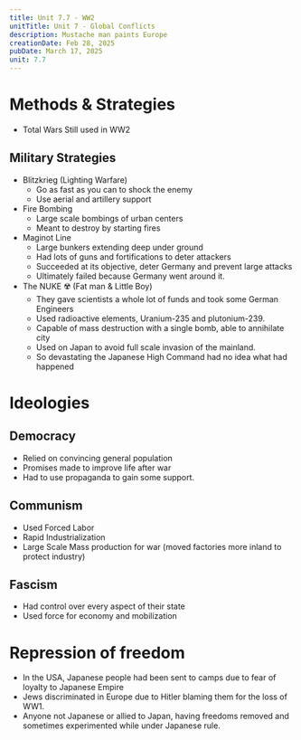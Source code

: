 ```yaml
---
title: Unit 7.7 - WW2
unitTitle: Unit 7 - Global Conflicts
description: Mustache man paints Europe
creationDate: Feb 28, 2025
pubDate: March 17, 2025
unit: 7.7
---
```

# Methods & Strategies
- Total Wars Still used in WW2
## Military Strategies
- Blitzkrieg (Lighting Warfare)
	- Go as fast as you can to shock the enemy
	- Use aerial and artillery support
- Fire Bombing
	- Large scale bombings of urban centers
	- Meant to destroy by starting fires
- Maginot Line
	- Large bunkers extending deep under ground
	- Had lots of guns and fortifications to deter attackers
	- Succeeded at its objective, deter Germany and prevent large attacks
	- Ultimately failed because Germany went around it.
- The NUKE ☢️ (Fat man & Little Boy)
	- They gave scientists a whole lot of funds and took some German Engineers
	- Used radioactive elements, Uranium-235 and plutonium-239.
	- Capable of mass destruction with a single bomb, able to annihilate city
	- Used on Japan to avoid full scale invasion of the mainland.
	- So devastating the Japanese High Command had no idea what had happened
# Ideologies

## Democracy
- Relied on convincing general population
- Promises made to improve life after war
- Had to use propaganda to gain some support.
## Communism
- Used Forced Labor
- Rapid Industrialization
- Large Scale Mass production for war (moved factories more inland to protect industry)
## Fascism
- Had control over every aspect of their state
- Used force for economy and mobilization

# Repression of freedom
- In the USA, Japanese people had been sent to camps due to fear of loyalty to Japanese Empire
- Jews discriminated in Europe due to Hitler blaming them for the loss of WW1.
- Anyone not Japanese or allied to Japan, having freedoms removed and sometimes experimented while under Japanese rule.